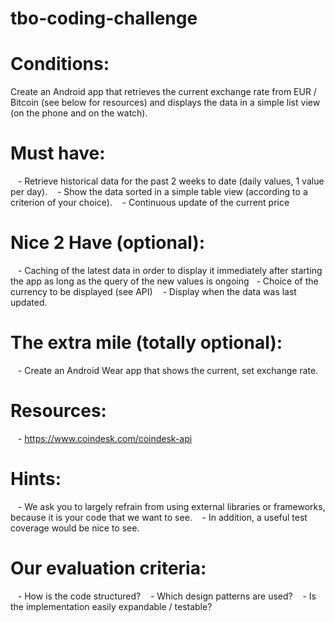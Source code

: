 # tbo-coding-challenge  

Conditions:
==============

Create an Android app that retrieves the current exchange rate from EUR / Bitcoin (see below for resources) and displays the data in a simple list view (on the phone and on the watch).

Must have:
==========

   - Retrieve historical data for the past 2 weeks to date (daily values, 1 value per day).
   - Show the data sorted in a simple table view (according to a criterion of your choice).
   - Continuous update of the current price

Nice 2 Have (optional):
========================

   - Caching of the latest data in order to display it immediately after starting the app as long as the query of the new values ​​is ongoing
   - Choice of the currency to be displayed (see API)
   - Display when the data was last updated.

The extra mile (totally optional):
=================================

   - Create an Android Wear app that shows the current, set exchange rate.

Resources:
===========

   - https://www.coindesk.com/coindesk-api

Hints:
=========

   - We ask you to largely refrain from using external libraries or frameworks, because it is your code that we want to see.
   - In addition, a useful test coverage would be nice to see.

Our evaluation criteria:
============================

   - How is the code structured?
   - Which design patterns are used?
   - Is the implementation easily expandable / testable?
